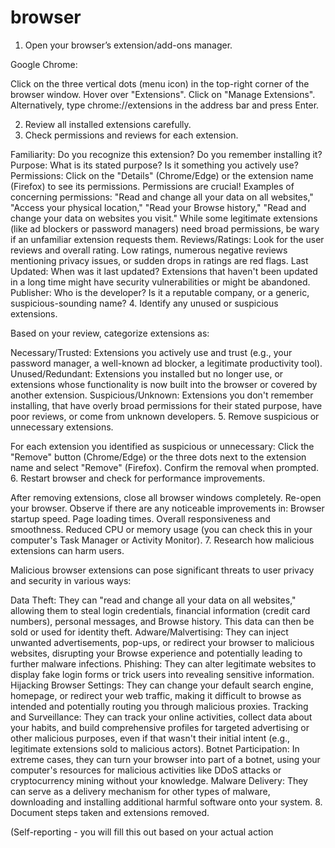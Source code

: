 # browser
1. Open your browser’s extension/add-ons manager.

Google Chrome:

Click on the three vertical dots (menu icon) in the top-right corner of the browser window.
Hover over "Extensions".
Click on "Manage Extensions".
Alternatively, type chrome://extensions in the address bar and press Enter.

2. Review all installed extensions carefully.
3. Check permissions and reviews for each extension.


Familiarity: Do you recognize this extension? Do you remember installing it?
Purpose: What is its stated purpose? Is it something you actively use?
Permissions: Click on the "Details" (Chrome/Edge) or the extension name (Firefox) to see its permissions. Permissions are crucial!
Examples of concerning permissions: "Read and change all your data on all websites," "Access your physical location," "Read your Browse history," "Read and change your data on websites you visit." While some legitimate extensions (like ad blockers or password managers) need broad permissions, be wary if an unfamiliar extension requests them.
Reviews/Ratings: Look for the user reviews and overall rating. Low ratings, numerous negative reviews mentioning privacy issues, or sudden drops in ratings are red flags.
Last Updated: When was it last updated? Extensions that haven't been updated in a long time might have security vulnerabilities or might be abandoned.
Publisher: Who is the developer? Is it a reputable company, or a generic, suspicious-sounding name?
4. Identify any unused or suspicious extensions.

Based on your review, categorize extensions as:

Necessary/Trusted: Extensions you actively use and trust (e.g., your password manager, a well-known ad blocker, a legitimate productivity tool).
Unused/Redundant: Extensions you installed but no longer use, or extensions whose functionality is now built into the browser or covered by another extension.
Suspicious/Unknown: Extensions you don't remember installing, that have overly broad permissions for their stated purpose, have poor reviews, or come from unknown developers.
5. Remove suspicious or unnecessary extensions.

For each extension you identified as suspicious or unnecessary:
Click the "Remove" button (Chrome/Edge) or the three dots next to the extension name and select "Remove" (Firefox).
Confirm the removal when prompted.
6. Restart browser and check for performance improvements.

After removing extensions, close all browser windows completely.
Re-open your browser.
Observe if there are any noticeable improvements in:
Browser startup speed.
Page loading times.
Overall responsiveness and smoothness.
Reduced CPU or memory usage (you can check this in your computer's Task Manager or Activity Monitor).
7. Research how malicious extensions can harm users.

Malicious browser extensions can pose significant threats to user privacy and security in various ways:

Data Theft: They can "read and change all your data on all websites," allowing them to steal login credentials, financial information (credit card numbers), personal messages, and Browse history. This data can then be sold or used for identity theft.
Adware/Malvertising: They can inject unwanted advertisements, pop-ups, or redirect your browser to malicious websites, disrupting your Browse experience and potentially leading to further malware infections.
Phishing: They can alter legitimate websites to display fake login forms or trick users into revealing sensitive information.
Hijacking Browser Settings: They can change your default search engine, homepage, or redirect your web traffic, making it difficult to browse as intended and potentially routing you through malicious proxies.
Tracking and Surveillance: They can track your online activities, collect data about your habits, and build comprehensive profiles for targeted advertising or other malicious purposes, even if that wasn't their initial intent (e.g., legitimate extensions sold to malicious actors).
Botnet Participation: In extreme cases, they can turn your browser into part of a botnet, using your computer's resources for malicious activities like DDoS attacks or cryptocurrency mining without your knowledge.
Malware Delivery: They can serve as a delivery mechanism for other types of malware, downloading and installing additional harmful software onto your system.
8. Document steps taken and extensions removed.

(Self-reporting - you will fill this out based on your actual action
